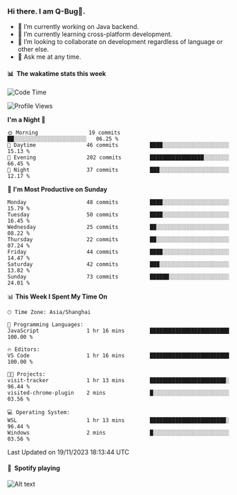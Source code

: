 ### Hi there. I am Q-Bug🐞.

- 🔭 I’m currently working on Java backend.
- 🌱 I’m currently learning cross-platform development.
- 👯 I’m looking to collaborate on development regardless of language or other else.
- 💬 Ask me at any time.

#### 📊 &nbsp;**The wakatime stats this week**  
<!--START_SECTION:waka-->
![Code Time](http://img.shields.io/badge/Code%20Time-123%20hrs%2016%20mins-blue)

![Profile Views](http://img.shields.io/badge/Profile%20Views-0-blue)

**I'm a Night 🦉** 

```text
🌞 Morning                19 commits          ██░░░░░░░░░░░░░░░░░░░░░░░   06.25 % 
🌆 Daytime                46 commits          ████░░░░░░░░░░░░░░░░░░░░░   15.13 % 
🌃 Evening                202 commits         █████████████████░░░░░░░░   66.45 % 
🌙 Night                  37 commits          ███░░░░░░░░░░░░░░░░░░░░░░   12.17 % 
```
📅 **I'm Most Productive on Sunday** 

```text
Monday                   48 commits          ████░░░░░░░░░░░░░░░░░░░░░   15.79 % 
Tuesday                  50 commits          ████░░░░░░░░░░░░░░░░░░░░░   16.45 % 
Wednesday                25 commits          ██░░░░░░░░░░░░░░░░░░░░░░░   08.22 % 
Thursday                 22 commits          ██░░░░░░░░░░░░░░░░░░░░░░░   07.24 % 
Friday                   44 commits          ████░░░░░░░░░░░░░░░░░░░░░   14.47 % 
Saturday                 42 commits          ███░░░░░░░░░░░░░░░░░░░░░░   13.82 % 
Sunday                   73 commits          ██████░░░░░░░░░░░░░░░░░░░   24.01 % 
```


📊 **This Week I Spent My Time On** 

```text
🕑︎ Time Zone: Asia/Shanghai

💬 Programming Languages: 
JavaScript               1 hr 16 mins        █████████████████████████   100.00 % 

🔥 Editors: 
VS Code                  1 hr 16 mins        █████████████████████████   100.00 % 

🐱‍💻 Projects: 
visit-tracker            1 hr 13 mins        ████████████████████████░   96.44 % 
visited-chrome-plugin    2 mins              █░░░░░░░░░░░░░░░░░░░░░░░░   03.56 % 

💻 Operating System: 
WSL                      1 hr 13 mins        ████████████████████████░   96.44 % 
Windows                  2 mins              █░░░░░░░░░░░░░░░░░░░░░░░░   03.56 % 
```


 Last Updated on 19/11/2023 18:13:44 UTC
<!--END_SECTION:waka-->

#### 🎵 &nbsp;**Spotify playing**  
![Alt text](https://spotify-recently-played-readme.vercel.app/api?user=e5y1o4x7kdt9kf2blu4wvmb4s&unique={true|1|on|yes})
